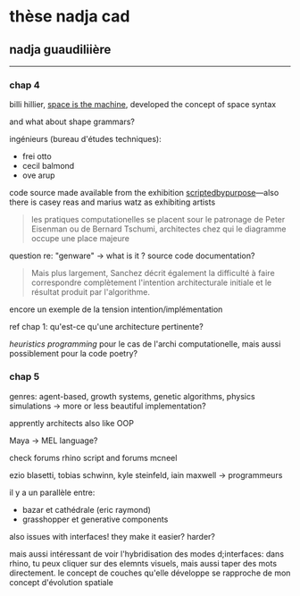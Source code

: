# thèse nadja cad

## nadja guaudiliière

---

### chap 4

billi hillier, [space is the machine](https://discovery.ucl.ac.uk/id/eprint/3848/1/SpaceIsTheMachine_Part1.pdf), developed the concept of space syntax

and what about shape grammars?

ingénieurs (bureau d'études techniques):

- frei otto
- cecil balmond
- ove arup

code source made available from the exhibition [scriptedbypurpose](http://scriptedbypurpose.net/)—also there is casey reas and marius watz as exhibiting artists

> les pratiques computationelles se placent sour le patronage de Peter Eisenman ou de Bernard Tschumi, architectes chez qui le diagramme occupe une place majeure

question re: "genware" -> what is it ? source code documentation?

> Mais plus largement, Sanchez décrit également la difficulté à faire correspondre complètement l'intention architecturale initiale et le résultat produit par l'algorithme.

encore un exemple de la tension intention/implémentation

ref chap 1: qu'est-ce qu'une architecture pertinente?

_heuristics programming_ pour le cas de l'archi computationelle, mais aussi possiblement pour la code poetry?

### chap 5

genres: agent-based, growth systems, genetic algorithms, physics simulations -> more or less beautiful implementation?

apprently architects also like OOP

Maya -> MEL language?

check forums rhino script and forums mcneel

ezio blasetti, tobias schwinn, kyle steinfeld, iain maxwell -> programmeurs

il y a un parallèle entre:

- bazar et cathédrale (eric raymond)
- grasshopper et generative components


also issues with interfaces! they make it easier? harder?

mais aussi intéressant de voir l'hybridisation des modes d;interfaces: dans rhino, tu peux cliquer sur des elemnts visuels, mais aussi taper des mots directement. le concept de couches qu'elle développe se rapproche de mon concept d'évolution spatiale